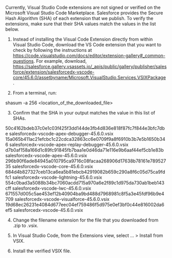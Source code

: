 Currently, Visual Studio Code extensions are not signed or verified on the
Microsoft Visual Studio Code Marketplace. Salesforce provides the Secure Hash
Algorithm (SHA) of each extension that we publish. To verify the extensions,
make sure that their SHA values match the values in the list below.

1. Instead of installing the Visual Code Extension directly from within Visual
   Studio Code, download the VS Code extension that you want to check by
   following the instructions at
   https://code.visualstudio.com/docs/editor/extension-gallery#_common-questions.
   For example, download,
   https://salesforce.gallery.vsassets.io/_apis/public/gallery/publisher/salesforce/extension/salesforcedx-vscode-core/45.6.0/assetbyname/Microsoft.VisualStudio.Services.VSIXPackage.

2. From a terminal, run:

shasum -a 256 <location_of_the_downloaded_file>

3. Confirm that the SHA in your output matches the value in this list of SHAs.

50c4162bdeb37c0e1c03f425f3dd144de3fb4d836e818f87fc7f844e3bfc7dbe  salesforcedx-vscode-apex-debugger-45.6.0.vsix
15a065b411ac21efcbc1c22cdca32863cc6e0709f9a8f6910b3b7e5b1650b346  salesforcedx-vscode-apex-replay-debugger-45.6.0.vsix
d7b0af158a166d1c89fc91845fb7baa1e0d46da71e116e9b6aaf44ef5cb1e83b  salesforcedx-vscode-apex-45.6.0.vsix
296b90f6ade84945a010795ca9716c08facaa268906d17638b78161e78952735  salesforcedx-vscode-core-45.6.0.vsix
684d4b827327ceb13ca6ea5b81ebcb42919082b659c290a8f6c05d75ca9fdfc1  salesforcedx-vscode-lightning-45.6.0.vsix
554c0bad3a5088b34bc7060acdd715a970a6e2f89c1d975da730ab1beb143cff  salesforcedx-vscode-lwc-45.6.0.vsix
671557d005c5ae453ef12b40904ba9bd488d7968981c8f5a3e45fdf96b9e4709  salesforcedx-vscode-visualforce-45.6.0.vsix
19d68ec26231e4084d677eec04ef759486f5d975e0ef3bf0c44e816002da6ef5  salesforcedx-vscode-45.6.0.vsix


4. Change the filename extension for the file that you downloaded from .zip to
.vsix.

5. In Visual Studio Code, from the Extensions view, select ... > Install from
VSIX.

6. Install the verified VSIX file. 